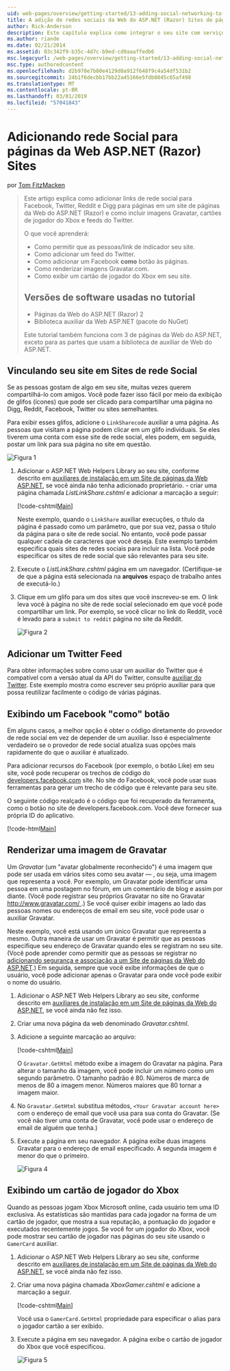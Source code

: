 ```yaml
---
uid: web-pages/overview/getting-started/13-adding-social-networking-to-your-web-site
title: A adição de redes sociais da Web do ASP.NET (Razor) Sites de páginas | Microsoft Docs
author: Rick-Anderson
description: Este capítulo explica como integrar o seu site com serviços de rede social. Neste capítulo, você aprenderá a permitir que as pessoas/link de indicador seu site...
ms.author: riande
ms.date: 02/21/2014
ms.assetid: 03c342f9-b35c-4d7c-b9ed-cd9aaaffedb6
msc.legacyurl: /web-pages/overview/getting-started/13-adding-social-networking-to-your-web-site
msc.type: authoredcontent
ms.openlocfilehash: d2b970e7b80e4129d0a912f648f9c4a54df531b2
ms.sourcegitcommit: 24b1f6decbb17bb22a45166e5fdb0845c65af498
ms.translationtype: MT
ms.contentlocale: pt-BR
ms.lasthandoff: 03/01/2019
ms.locfileid: "57041843"
---
```

<a name="adding-social-networking-to-aspnet-web-pages-razor-sites"></a>Adicionando rede Social para páginas da Web ASP.NET (Razor) Sites
====================
por [Tom FitzMacken](https://github.com/tfitzmac)

> Este artigo explica como adicionar links de rede social para Facebook, Twitter, Reddit e Digg para páginas em um site de páginas da Web do ASP.NET (Razor) e como incluir imagens Gravatar, cartões de jogador do Xbox e feeds do Twitter.
> 
> O que você aprenderá:
> 
> - Como permitir que as pessoas/link de indicador seu site.
> - Como adicionar um feed do Twitter.
> - Como adicionar um Facebook **como** botão às páginas.
> - Como renderizar imagens Gravatar.com.
> - Como exibir um cartão de jogador do Xbox em seu site.
>   
> 
> ## <a name="software-versions-used-in-the-tutorial"></a>Versões de software usadas no tutorial
> 
> 
> - Páginas da Web do ASP.NET (Razor) 2
> - Biblioteca auxiliar da Web ASP.NET (pacote do NuGet)
>   
> 
> Este tutorial também funciona com 3 de páginas da Web do ASP.NET, exceto para as partes que usam a biblioteca de auxiliar de Web do ASP.NET.


<a id="Linking_Your_Website"></a>
## <a name="linking-your-website-on-social-networking-sites"></a>Vinculando seu site em Sites de rede Social

Se as pessoas gostam de algo em seu site, muitas vezes querem compartilhá-lo com amigos. Você pode fazer isso fácil por meio da exibição de glifos (ícones) que pode ser clicado para compartilhar uma página no Digg, Reddit, Facebook, Twitter ou sites semelhantes.

Para exibir esses glifos, adicione o `LinkSharecode` auxiliar a uma página. As pessoas que visitam a página podem clicar em um glifo individuais. Se eles tiverem uma conta com esse site de rede social, eles podem, em seguida, postar um link para sua página no site em questão.

![Figura 1](13-adding-social-networking-to-your-web-site/_static/image1.jpg)

1. Adicionar o ASP.NET Web Helpers Library ao seu site, conforme descrito em [auxiliares de instalação em um Site de páginas da Web ASP.NET](https://go.microsoft.com/fwlink/?LinkId=252372), se você ainda não tenha adicionado proprietário. - criar uma página chamada *ListLinkShare.cshtml* e adicionar a marcação a seguir:

    [!code-cshtml[Main](13-adding-social-networking-to-your-web-site/samples/sample1.cshtml)]

    Neste exemplo, quando o `LinkShare` auxiliar execuções, o título da página é passado como um parâmetro, que por sua vez, passa o título da página para o site de rede social. No entanto, você pode passar qualquer cadeia de caracteres que você deseja. Este exemplo também especifica quais sites de redes sociais para incluir na lista. Você pode especificar os sites de rede social que são relevantes para seu site.
2. Execute o *ListLinkShare.cshtml* página em um navegador. (Certifique-se de que a página está selecionada na **arquivos** espaço de trabalho antes de executá-lo.)
3. Clique em um glifo para um dos sites que você inscreveu-se em. O link leva você à página no site de rede social selecionado em que você pode compartilhar um link. Por exemplo, se você clicar no link do Reddit, você é levado para a `submit to reddit` página no site da Reddit.

     ![Figura 2](13-adding-social-networking-to-your-web-site/_static/image2.jpg)

<a id="Adding_a_Twitter_Feed"></a>
## <a name="adding-a-twitter-feed"></a>Adicionar um Twitter Feed

Para obter informações sobre como usar um auxiliar do Twitter que é compatível com a versão atual da API do Twitter, consulte [auxiliar do Twitter](../ui-layouts-and-themes/twitter-helper.md). Este exemplo mostra como escrever seu próprio auxiliar para que possa reutilizar facilmente o código de várias páginas.

<a id="Displaying_a_Facebook_Button"></a>
## <a name="displaying-a-facebook-quotlikequot-button"></a>Exibindo um Facebook &quot;como&quot; botão

Em alguns casos, a melhor opção é obter o código diretamente do provedor de rede social em vez de depender de um auxiliar. Isso é especialmente verdadeiro se o provedor de rede social atualiza suas opções mais rapidamente do que o auxiliar é atualizado.

Para adicionar recursos do Facebook (por exemplo, o botão Like) em seu site, você pode recuperar os trechos de código do [developers.facebook.com](https://developers.facebook.com/) site. No site do Facebook, você pode usar suas ferramentas para gerar um trecho de código que é relevante para seu site.

O seguinte código realçado é o código que foi recuperado da ferramenta, como o botão no site de developers.facebook.com. Você deve fornecer sua própria ID do aplicativo.

[!code-html[Main](13-adding-social-networking-to-your-web-site/samples/sample2.html?highlight=7-14,16-17)]

<a id="Rendering_a_Gravatar_Image"></a>
## <a name="rendering-a-gravatar-image"></a>Renderizar uma imagem de Gravatar

Um *Gravatar* (um &quot;avatar globalmente reconhecido&quot;) é uma imagem que pode ser usada em vários sites como seu avatar &#8212; , ou seja, uma imagem que representa a você. Por exemplo, um Gravatar pode identificar uma pessoa em uma postagem no fórum, em um comentário de blog e assim por diante. (Você pode registrar seu próprios Gravatar no site no Gravatar [ http://www.gravatar.com/ ](http://www.gravatar.com/).) Se você quiser exibir imagens ao lado das pessoas nomes ou endereços de email em seu site, você pode usar o auxiliar Gravatar.

Neste exemplo, você está usando um único Gravatar que representa a mesmo. Outra maneira de usar um Gravatar é permitir que as pessoas especifique seu endereço de Gravatar quando eles se registram no seu site. (Você pode aprender como permitir que as pessoas se registrar no [adicionando segurança e associação a um Site de páginas da Web do ASP.NET](https://go.microsoft.com/fwlink/?LinkId=202904).) Em seguida, sempre que você exibe informações de que o usuário, você pode adicionar apenas o Gravatar para onde você pode exibir o nome do usuário.

1. Adicionar o ASP.NET Web Helpers Library ao seu site, conforme descrito em [auxiliares de instalação em um Site de páginas da Web do ASP.NET](https://go.microsoft.com/fwlink/?LinkId=252372), se você ainda não fez isso.
2. Criar uma nova página da web denominado *Gravatar.cshtml*.
3. Adicione a seguinte marcação ao arquivo: 

    [!code-cshtml[Main](13-adding-social-networking-to-your-web-site/samples/sample3.cshtml)]

    O `Gravatar.GetHtml` método exibe a imagem do Gravatar na página. Para alterar o tamanho da imagem, você pode incluir um número como um segundo parâmetro. O tamanho padrão é 80. Números de marca de menos de 80 a imagem menor. Números maiores que 80 tornar a imagem maior.
4. No `Gravatar.GetHtml` substitua métodos, `<Your Gravatar account here>` com o endereço de email que você usa para sua conta do Gravatar. (Se você não tiver uma conta de Gravatar, você pode usar o endereço de email de alguém que tenha.)
5. Execute a página em seu navegador. A página exibe duas imagens Gravatar para o endereço de email especificado. A segunda imagem é menor do que o primeiro. 

    ![Figura 4](13-adding-social-networking-to-your-web-site/_static/image3.jpg)

<a id="Displaying_an_Xbox_Gamer_Card"></a>
## <a name="displaying-an-xbox-gamer-card"></a>Exibindo um cartão de jogador do Xbox

Quando as pessoas jogam Xbox Microsoft online, cada usuário tem uma ID exclusiva. As estatísticas são mantidas para cada jogador na forma de um cartão de jogador, que mostra a sua reputação, a pontuação do jogador e executados recentemente jogos. Se você for um jogador do Xbox, você pode mostrar seu cartão de jogador nas páginas do seu site usando o `GamerCard` auxiliar.

1. Adicionar o ASP.NET Web Helpers Library ao seu site, conforme descrito em [auxiliares de instalação em um Site de páginas da Web do ASP.NET](https://go.microsoft.com/fwlink/?LinkId=252372), se você ainda não fez isso.
2. Criar uma nova página chamada *XboxGamer.cshtml* e adicione a marcação a seguir.

    [!code-cshtml[Main](13-adding-social-networking-to-your-web-site/samples/sample4.cshtml)]

    Você usa o `GamerCard.GetHtml` propriedade para especificar o alias para o jogador cartão a ser exibido.
3. Execute a página em seu navegador. A página exibe o cartão de jogador do Xbox que você especificou.

    ![Figura 5](13-adding-social-networking-to-your-web-site/_static/image4.jpg)
